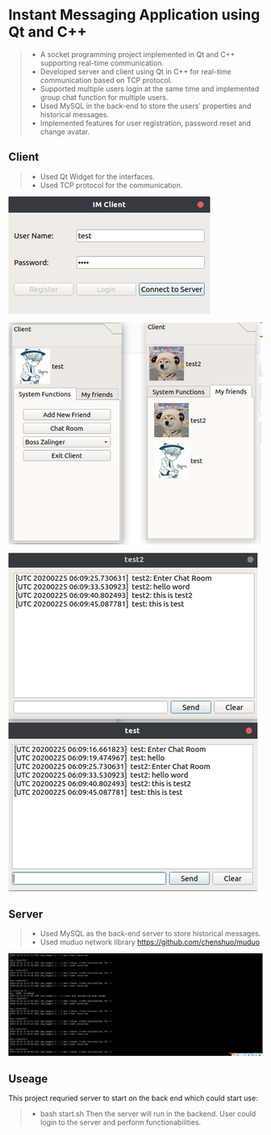 # Instant Messaging Application using Qt and C++
> * A socket programming project implemented in Qt and C++ supporting real-time communication.
> * Developed server and client using Qt in C++ for real-time communication based on TCP protocol.
> * Supported multiple users login at the same time and implemented group chat function for multiple users.
> * Used MySQL in the back-end to store the users’ properties and historical messages.
> * Implemented features for user registration, password reset and change avatar.

## Client 
> * Used Qt Widget for the interfaces.
> * Used TCP protocol for the communication.

![Client Interface](images/client1.png)

![User Login](images/users.png)

![Chat Room](images/chatRoom.png)

## Server
> * Used MySQL as the back-end server to store historical messages. 
> * Used muduo network library https://github.com/chenshuo/muduo

![Server Info](images/server.png)


## Useage
This project requried server to start on the back end which could start use:
> * bash start.sh
Then the server will run in the backend. User could login to the server and perform functionabilities. 




